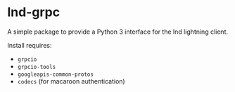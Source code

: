 # lnd-grpc

A simple package to provide a Python 3 interface for the lnd lightning client.

Install requires:
* `grpcio`
* `grpcio-tools`
* `googleapis-common-protos`
* `codecs` (for macaroon authentication)

